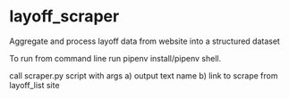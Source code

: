 # layoff_scraper
Aggregate and process layoff data from website into a structured dataset

To run from command line run pipenv install/pipenv shell.

call scraper.py script with args
a) output text name
b) link to scrape from layoff_list site
